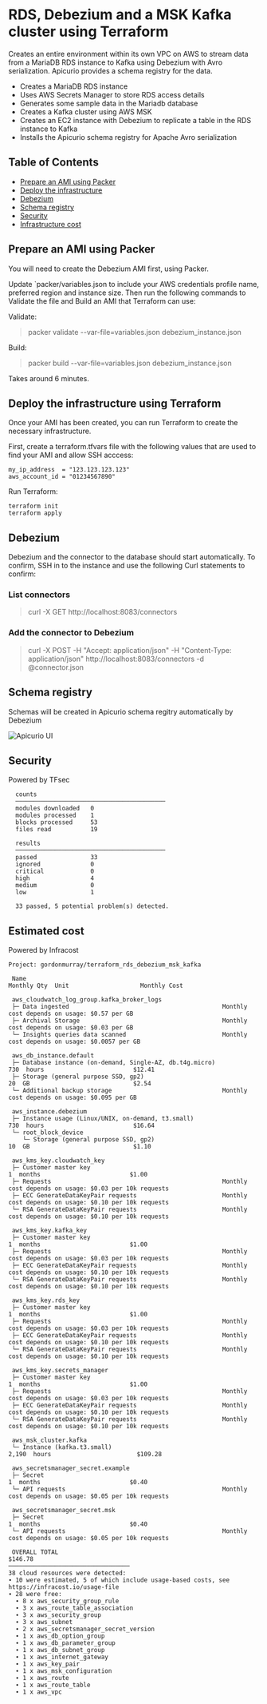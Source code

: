 # RDS, Debezium and a MSK Kafka cluster using Terraform

Creates an entire environment within its own VPC on AWS to stream data from a MariaDB RDS instance to Kafka using Debezium with Avro serialization. Apicurio provides a schema registry for the data.

* Creates a MariaDB RDS instance
* Uses AWS Secrets Manager to store RDS access details
* Generates some sample data in the Mariadb database
* Creates a Kafka cluster using AWS MSK
* Creates an EC2 instance with Debezium to replicate a table in the RDS instance to Kafka
* Installs the Apicurio schema registry for Apache Avro serialization

## Table of Contents

- [Prepare an AMI using Packer](#prepare-an-ami-using-packer)
- [Deploy the infrastructure](#deploy-the-infrastructure-using-terraform)
- [Debezium](#debezium)
- [Schema registry](#schema-registry)
- [Security](#security)
- [Infrastructure cost](#estimated-cost)

 ## Prepare an AMI using Packer

You will need to create the Debezium AMI first, using Packer.

Update `packer/variables.json to include your AWS credentials profile name, preferred region and instance size. Then run the following commands to Validate the file and Build an AMI that Terraform can use:

Validate:
> packer validate --var-file=variables.json debezium_instance.json

Build:
> packer build --var-file=variables.json debezium_instance.json

Takes around 6 minutes.

 ## Deploy the infrastructure using Terraform

Once your AMI has been created, you can run Terraform to create the necessary infrastructure.

First, create a terraform.tfvars file with the following values that are used to find your AMI and allow SSH acccess:

```
my_ip_address  = "123.123.123.123"
aws_account_id = "01234567890"
```

Run Terraform:

```
terraform init
terraform apply
```

## Debezium

Debezium and the connector to the database should start automatically. To confirm, SSH in to the instance and use the following Curl statements to confirm:

### List connectors

> curl -X GET http://localhost:8083/connectors

### Add the connector to Debezium

> curl -X POST -H "Accept: application/json" -H "Content-Type: application/json" http://localhost:8083/connectors -d @connector.json

## Schema registry

Schemas will be created in Apicurio schema regitry automatically by Debezium

![Apicurio UI](files/apicurio.png "Apicurio schema registry")


## Security

Powered by TFsec

```
  counts
  ──────────────────────────────────────────
  modules downloaded   0
  modules processed    1
  blocks processed     53
  files read           19

  results
  ──────────────────────────────────────────
  passed               33
  ignored              0
  critical             0
  high                 4
  medium               0
  low                  1

  33 passed, 5 potential problem(s) detected.
```

## Estimated cost

Powered by Infracost

```
Project: gordonmurray/terraform_rds_debezium_msk_kafka

 Name                                                             Monthly Qty  Unit                    Monthly Cost

 aws_cloudwatch_log_group.kafka_broker_logs
 ├─ Data ingested                                           Monthly cost depends on usage: $0.57 per GB
 ├─ Archival Storage                                        Monthly cost depends on usage: $0.03 per GB
 └─ Insights queries data scanned                           Monthly cost depends on usage: $0.0057 per GB

 aws_db_instance.default
 ├─ Database instance (on-demand, Single-AZ, db.t4g.micro)                730  hours                         $12.41
 ├─ Storage (general purpose SSD, gp2)                                     20  GB                             $2.54
 └─ Additional backup storage                               Monthly cost depends on usage: $0.095 per GB

 aws_instance.debezium
 ├─ Instance usage (Linux/UNIX, on-demand, t3.small)                      730  hours                         $16.64
 └─ root_block_device
    └─ Storage (general purpose SSD, gp2)                                  10  GB                             $1.10

 aws_kms_key.cloudwatch_key
 ├─ Customer master key                                                     1  months                         $1.00
 ├─ Requests                                                Monthly cost depends on usage: $0.03 per 10k requests
 ├─ ECC GenerateDataKeyPair requests                        Monthly cost depends on usage: $0.10 per 10k requests
 └─ RSA GenerateDataKeyPair requests                        Monthly cost depends on usage: $0.10 per 10k requests

 aws_kms_key.kafka_key
 ├─ Customer master key                                                     1  months                         $1.00
 ├─ Requests                                                Monthly cost depends on usage: $0.03 per 10k requests
 ├─ ECC GenerateDataKeyPair requests                        Monthly cost depends on usage: $0.10 per 10k requests
 └─ RSA GenerateDataKeyPair requests                        Monthly cost depends on usage: $0.10 per 10k requests

 aws_kms_key.rds_key
 ├─ Customer master key                                                     1  months                         $1.00
 ├─ Requests                                                Monthly cost depends on usage: $0.03 per 10k requests
 ├─ ECC GenerateDataKeyPair requests                        Monthly cost depends on usage: $0.10 per 10k requests
 └─ RSA GenerateDataKeyPair requests                        Monthly cost depends on usage: $0.10 per 10k requests

 aws_kms_key.secrets_manager
 ├─ Customer master key                                                     1  months                         $1.00
 ├─ Requests                                                Monthly cost depends on usage: $0.03 per 10k requests
 ├─ ECC GenerateDataKeyPair requests                        Monthly cost depends on usage: $0.10 per 10k requests
 └─ RSA GenerateDataKeyPair requests                        Monthly cost depends on usage: $0.10 per 10k requests

 aws_msk_cluster.kafka
 └─ Instance (kafka.t3.small)                                           2,190  hours                        $109.28

 aws_secretsmanager_secret.example
 ├─ Secret                                                                  1  months                         $0.40
 └─ API requests                                            Monthly cost depends on usage: $0.05 per 10k requests

 aws_secretsmanager_secret.msk
 ├─ Secret                                                                  1  months                         $0.40
 └─ API requests                                            Monthly cost depends on usage: $0.05 per 10k requests

 OVERALL TOTAL                                                                                              $146.78
──────────────────────────────────
38 cloud resources were detected:
∙ 10 were estimated, 5 of which include usage-based costs, see https://infracost.io/usage-file
∙ 28 were free:
  ∙ 8 x aws_security_group_rule
  ∙ 3 x aws_route_table_association
  ∙ 3 x aws_security_group
  ∙ 3 x aws_subnet
  ∙ 2 x aws_secretsmanager_secret_version
  ∙ 1 x aws_db_option_group
  ∙ 1 x aws_db_parameter_group
  ∙ 1 x aws_db_subnet_group
  ∙ 1 x aws_internet_gateway
  ∙ 1 x aws_key_pair
  ∙ 1 x aws_msk_configuration
  ∙ 1 x aws_route
  ∙ 1 x aws_route_table
  ∙ 1 x aws_vpc
  ```